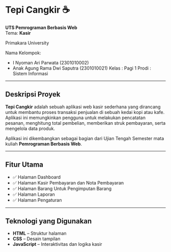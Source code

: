 # Tepi Cangkir ☕️

**UTS Pemrograman Berbasis Web**  
Tema: **Kasir**  

Primakara University

Nama Kelompok:  
- I Nyoman Ari Parwata (2301010002)  
- Anak Agung Rama Dwi Saputra (2301010021)
Kelas : Pagi 1
Prodi : Sistem Informasi
---

## Deskripsi Proyek

**Tepi Cangkir** adalah sebuah aplikasi web kasir sederhana yang dirancang untuk membantu proses transaksi penjualan di sebuah kedai kopi atau kafe. Aplikasi ini memungkinkan pengguna untuk melakukan pencatatan pesanan, menghitung total pembelian, memberikan struk pembayaran, serta mengelola data produk.

Aplikasi ini dikembangkan sebagai bagian dari Ujian Tengah Semester mata kuliah **Pemrograman Berbasis Web**.

---

## Fitur Utama

- ✅ Halaman Dashboard
- ✅ Halaman Kasir Pembayaran dan Nota Pembayaran
- ✅ Halaman Barang Untuk Pengimputan Barang
- ✅ Halaman Laporan
- ✅ Halaman Pengaturan

---

## Teknologi yang Digunakan

- **HTML** – Struktur halaman
- **CSS** – Desain tampilan 
- **JavaScript** – Interaktivitas dan logika kasir